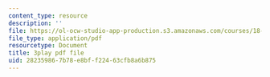 ```yaml
---
content_type: resource
description: ''
file: https://ol-ocw-studio-app-production.s3.amazonaws.com/courses/18-01sc-single-variable-calculus-fall-2010/282359867b78e8bff22463cfb8a6b875_hjZhPczMkL4.pdf
file_type: application/pdf
resourcetype: Document
title: 3play pdf file
uid: 28235986-7b78-e8bf-f224-63cfb8a6b875
---
```

